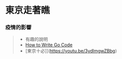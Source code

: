 # 東京走著瞧

### 疫情的影響

> - 有趣的說明
> - [How to Write Go Code](https://golang.org/doc/code.html)
> - [東京十必]](https://youtu.be/3ydlmgwZBbg)